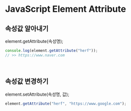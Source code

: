 # JavaScript Element Attribute
## 속성값 알아내기
element.getAttribute(속성명);
``` javascript
console.log(element.getAttribute("herf"));
// >> https://www.naver.com
```

<br>

## 속성값 변경하기
element.setAttribute(속성명, 값);
``` javascript
element.getAttribute("herf", "https://www.google.com");
```